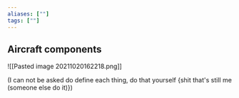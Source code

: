```yaml
---
aliases: [""]
tags: [""]
---
```


## Aircraft components
![[Pasted image 20211020162218.png]]

(I can not be asked do define each thing, do that yourself {shit that's still me (someone else do it)})